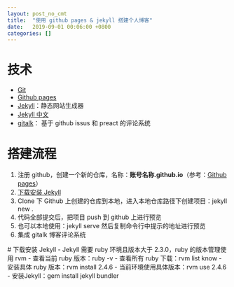 ```yaml
---
layout: post_no_cmt
title:  "使用 github pages & jekyll 搭建个人博客"
date:   2019-09-01 00:06:00 +0800
categories: []
---
```


# 技术
- [Git](https://www.git-scm.com)
- [Github pages]
- [Jekyll]：静态网站生成器
- [Jekyll 中文](https://jekyllcn.com)
- [gitalk](https://github.com/gitalk/gitalk)： 基于 github issus 和 preact 的评论系统


# 搭建流程
1. 注册 github，创建一个新的仓库，名称：**账号名称.github.io**（参考：[Github pages]）
2. [下载安装 Jekyll](#download_install_jekyll)
3. Clone 下 Github 上创建的仓库到本地，进入本地仓库路径下创建项目：jekyll new .
4. 代码全部提交后，把项目 push 到 github 上进行预览
5. 也可以本地使用：jekyll serve 然后复制命令行中提示的地址进行预览
6. 集成 gitalk 博客评论系统

<a id="download_install_jekyll"/>
# 下载安装 Jekyll
- Jekyll 需要 ruby 环境且版本大于 2.3.0，ruby 的版本管理使用 rvm
- 查看当前 ruby 版本：ruby -v
- 查看所有 ruby 下载：rvm list know
- 安装具体 ruby 版本：rvm install 2.4.6
- 当前环境使用具体版本：rvm use 2.4.6
- 安装Jekyll：gem install jekyll bundler


[Github pages]: https://pages.github.com
[Jekyll]: https://jekyllrb.com
[Jekyll 中文]: https://jekyllcn.com